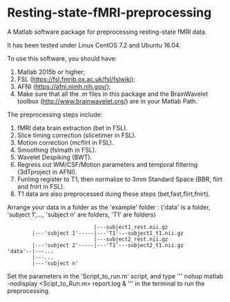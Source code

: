 # Resting-state-fMRI-preprocessing

A Matlab software package for preprocessing resting-state fMRI data. 

It has been tested under Linux CentOS 7.2 and Ubuntu 16.04.

To use this software, you should have: 
 1. Matlab 2015b or higher;
 2. FSL (https://fsl.fmrib.ox.ac.uk/fsl/fslwiki);
 3. AFNI (https://afni.nimh.nih.gov/);
 4. Make sure that all the .m files in this package and the BrainWavelet toolbox (http://www.brainwavelet.org/) are in your Matlab Path.

The preprocessing steps include:
 1. fMRI data brain extraction (bet in FSL).
 2. Slice timing correction (slicetimer in FSL).
 3. Motion correction (mcflirt in FSL).
 4. Smoothing (fslmath in FSL).
 5. Wavelet Despiking (BWT).
 6. Regress out WM/CSF/Motion parameters and temporal filtering (3dTproject in AFNI).
 7. FunImg register to T1, then normalize to 3mm Standard Space (BBR, flirt and fnirt in FSL).
 8. T1 data are also preprocessed duing these steps (bet,fast,flirt,fnirt).

Arrange your data in a folder as the 'example' folder : 
('data' is a folder, 'subject 1',..., 'subject n' are folders, 'T1' are folders)

                                |---subject1_rest.nii.gz
            |---'subject 1'-----|---'T1'---subject1_t1.nii.gz
                                |---subject2_rest.nii.gz
            |---'subject 2'-----|---'T1'---subject2_t1.nii.gz
    'data'--|---...
            |---...
            |---'subject n'
            
Set the parameters in the 'Script_to_run.m' script, and type 
'''
nohup matlab -nodisplay <Scipt_to_Run.m> report.log &
'''
in the terminal to run the preprocessing.

